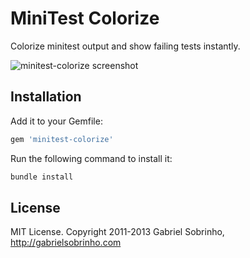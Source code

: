# MiniTest Colorize

Colorize minitest output and show failing tests instantly.

![minitest-colorize screenshot](https://github.com/sobrinho/minitest-colorize/raw/master/examples/example.png)

## Installation

Add it to your Gemfile:

``` ruby
gem 'minitest-colorize'
```

Run the following command to install it:

``` bash
bundle install
```

## License

MIT License. Copyright 2011-2013 Gabriel Sobrinho, http://gabrielsobrinho.com
